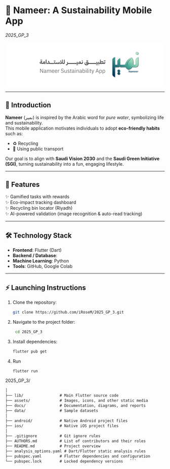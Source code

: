 # 🌱 Nameer: A Sustainability Mobile App  
*2025_GP_3*

![Logo](docs/img/Logo.png)


---

## 📖 Introduction
**Nameer** (نمير) is inspired by the Arabic word for *pure water*, symbolizing life and sustainability.  
This mobile application motivates individuals to adopt **eco-friendly habits** such as:
- ♻️ Recycling  
- 🚶 Using public transport  

Our goal is to align with **Saudi Vision 2030** and the **Saudi Green Initiative (SGI)**, turning sustainability into a fun, engaging lifestyle.  

---

## 🚀 Features
✨ Gamified tasks with rewards  
✨ Eco-impact tracking dashboard  
✨ Recycling bin locator (Riyadh)  
✨ AI-powered validation (image recognition & auto-read tracking)  

---

## 🛠️ Technology Stack
- **Frontend**: Flutter (Dart)  
- **Backend / Database**:  
- **Machine Learning**: Python 
- **Tools**: GitHub, Google Colab  

---

## ⚡ Launching Instructions
1. Clone the repository:
   ```bash
   git clone https://github.com/iRoseM/2025_GP_3.git

2. Navigate to the project folder:
   ```bash
    cd 2025_GP_3

3. Install dependencies:
   ```bash
   flutter pub get
4. Run
   ```bash
   flutter run

2025_GP_3/
```
│  
├── lib/                # Main Flutter source code 
├── assets/             # Images, icons, and other static media  
├── docs/               # Documentation, diagrams, and reports  
├── data/               # Sample datasets 
│  
├── android/            # Native Android project files  
├── ios/                # Native iOS project files  
│  
├── .gitignore          # Git ignore rules  
├── AUTHORS.md          # List of contributors and their roles  
├── README.md           # Project overview
├── analysis_options.yaml # Dart/Flutter static analysis rules  
├── pubspec.yaml        # Flutter dependencies and configuration  
└── pubspec.lock        # Locked dependency versions   ```
